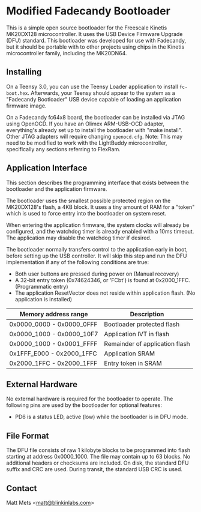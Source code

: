 Modified Fadecandy Bootloader
=====

This is a simple open source bootloader for the Freescale Kinetis MK20DX128 microcontroller. It uses the USB Device Firmware Upgrade (DFU) standard. This bootloader was developed for use with Fadecandy, but it should be portable with to other projects using chips in the Kinetis microcontroller family, including the MK20DN64.

Installing
---

On a Teensy 3.0, you can use the Teensy Loader application to install `fc-boot.hex`. Afterwards, your Teensy should appear to the system as a "Fadecandy Bootloader" USB device capable of loading an application firmware image.

On a Fadecandy fc64x8 board, the bootloader can be installed via JTAG using OpenOCD. If you have an Olimex ARM-USB-OCD adapter, everything's already set up to install the bootloader with "make install". Other JTAG adapters will require changing `openocd.cfg`. Note: This may need to be modified to work with the LightBuddy microcontroller, specifically any sections referring to FlexRam.

Application Interface
---

This section describes the programming interface that exists between the bootloader and the application firmware.

The bootloader uses the smallest possible protected region on the MK20DX128's flash, a 4KB block. It uses a tiny amount of RAM for a "token" which is used to force entry into the bootloader on system reset.

When entering the application firmware, the system clocks will already be configured, and the watchdog timer is already enabled with a 10ms timeout. The application may disable the watchdog timer if desired.

The bootloader normally transfers control to the application early in boot, before setting up the USB controller. It will skip this step and run the DFU implementation if any of the following conditions are true:

* Both user buttons are pressed during power on (Manual recovery)
* A 32-bit entry token (0x74624346, or 'FCbt') is found at 0x2000_1FFC. (Programmatic entry)
* The application ResetVector does not reside within application flash. (No application is installed)

Memory address range       | Description
-------------------------- | ----------------------------
0x0000_0000 - 0x0000_0FFF  | Bootloader protected flash
0x0000_1000 - 0x0000_10F7  | Application IVT in flash
0x0000_1000 - 0x0001_FFFF  | Remainder of application flash
0x1FFF_E000 - 0x2000_1FFC  | Application SRAM
0x2000_1FFC - 0x2000_1FFF  | Entry token in SRAM

External Hardware
---

No external hardware is required for the bootloader to operate. The following pins are used by the bootloader for optional features:

* PD6 is a status LED, active (low) while the bootloader is in DFU mode.

File Format
---

The DFU file consists of raw 1 kilobyte blocks to be programmed into flash starting at address 0x0000_1000. The file may contain up to 63 blocks. No additional headers or checksums are included. On disk, the standard DFU suffix and CRC are used. During transit, the standard USB CRC is used.

Contact
---

Matt Mets <<matt@blinkinlabs.com>>
